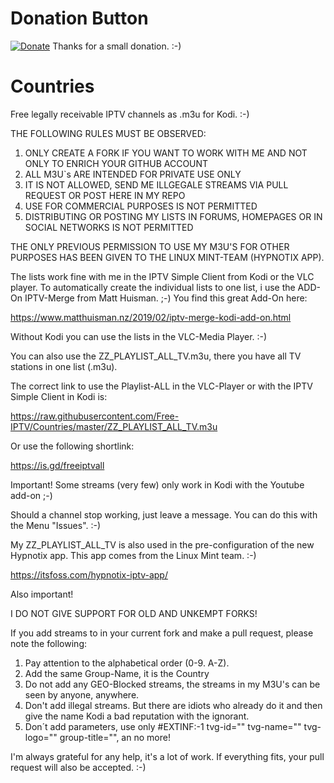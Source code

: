 # Donation Button
[![Donate](https://img.shields.io/badge/Donate-PayPal-green.svg)](https://paypal.me/FreeIPTVGitgub?locale.x=de_DE) Thanks for a small donation. :-)

# Countries
Free legally receivable IPTV channels as .m3u for Kodi. :-)

THE FOLLOWING RULES MUST BE OBSERVED:

1. ONLY CREATE A FORK IF YOU WANT TO WORK WITH ME AND NOT ONLY TO ENRICH YOUR GITHUB ACCOUNT
2. ALL M3U`s ARE INTENDED FOR PRIVATE USE ONLY
3. IT IS NOT ALLOWED, SEND ME ILLGEGALE STREAMS VIA PULL REQUEST OR POST HERE IN MY REPO
4. USE FOR COMMERCIAL PURPOSES IS NOT PERMITTED
5. DISTRIBUTING OR POSTING MY LISTS IN FORUMS, HOMEPAGES OR IN SOCIAL NETWORKS IS NOT PERMITTED

THE ONLY PREVIOUS PERMISSION TO USE MY M3U'S FOR OTHER PURPOSES HAS BEEN GIVEN TO THE LINUX MINT-TEAM (HYPNOTIX APP).

The lists work fine with me in the IPTV Simple Client from Kodi or the VLC player. To automatically create the individual lists
to one list, i use the ADD-On IPTV-Merge from Matt Huisman. ;-) You find this great Add-On here:

https://www.matthuisman.nz/2019/02/iptv-merge-kodi-add-on.html

Without Kodi you can use the lists in the VLC-Media Player. :-)

You can also use the ZZ_PLAYLIST_ALL_TV.m3u, there you have all TV stations in one list (.m3u).

The correct link to use the Playlist-ALL in the VLC-Player or with the IPTV Simple Client in Kodi is:

https://raw.githubusercontent.com/Free-IPTV/Countries/master/ZZ_PLAYLIST_ALL_TV.m3u

Or use the following shortlink:

https://is.gd/freeiptvall

Important! Some streams (very few) only work in Kodi with the Youtube add-on ;-)

Should a channel stop working, just leave a message. You can do this with the Menu "Issues". :-)

My ZZ_PLAYLIST_ALL_TV is also used in the pre-configuration of the new Hypnotix app. This app comes from the Linux Mint team. :-)

https://itsfoss.com/hypnotix-iptv-app/

Also important!

I DO NOT GIVE SUPPORT FOR OLD AND UNKEMPT FORKS!

If you add streams to in your current fork and make a pull request, please note the following:

1. Pay attention to the alphabetical order (0-9. A-Z).
2. Add the same Group-Name, it is the Country
3. Do not add any GEO-Blocked streams, the streams in my M3U's can be seen by anyone, anywhere.
4. Don't add illegal streams. But there are idiots who already do it and then give the name Kodi a bad reputation with the ignorant.
5. Don´t add parameters, use only #EXTINF:-1 tvg-id="" tvg-name="" tvg-logo="" group-title="", an no more!

I'm always grateful for any help, it's a lot of work. If everything fits, your pull request will also be accepted. :-)

